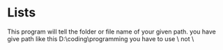 # Lists
This program will tell the folder or file name of your given path. you have give path like this D:\\coding\\programming you have to use \\ not \

